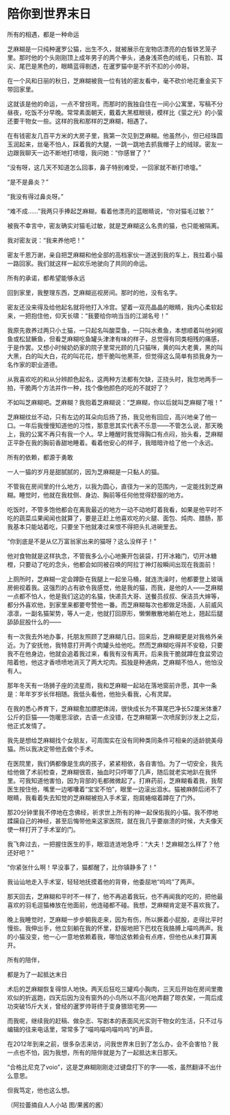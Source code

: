 # 陪你到世界末日

所有的相遇，都是一种命运 

芝麻糊是一只纯种暹罗公猫，出生不久，就被展示在宠物店漂亮的白皙铁艺笼子里。那时他的个头刚刚顶上成年男子的两个拳头，通身浅茶色的绒毛，只有脸、耳尖、尾巴是黑色的，眼睛蓝得剔透，在暹罗猫中是不折不扣的小帅哥。 

在一个风和日丽的秋日，芝麻糊被我一位有钱的密友看中，毫不砍价地花重金买下带回家里。 

这就该是他的命运，一点不曾拐弯。而那时的我独自住在一间小公寓里，写稿不分昼夜，吃饭不分早晚。常常素面朝天，戴着大黑框眼镜，模样比《萤之光》的小萤还要干物女一些。这样的我和那样的芝麻糊，相遇了。 

在有钱密友几百平方米的大房子里，我第一次见到芝麻糊。他虽然小，但已经珠圆玉润起来，丝毫不怕人，踩着我的大腿，一跳一跳地去抓我帽子上的绒球。密友一边跟我聊天一边不断地打喷嚏，我问她：“你感冒了？” 

“没有呀，这几天不知道怎么回事，鼻子特别难受，一回家就不断打喷嚏。” 

“是不是鼻炎？” 

“我没有得过鼻炎呀。” 

“难不成……”我两只手捧起芝麻糊，看着他漂亮的蓝眼睛说，“你对猫毛过敏？” 

被我不幸言中，密友确实对猫毛过敏，就是芝麻糊这么名贵的猫，也只能被隔离。 

我对密友说：“我来养他吧！” 

密友千恩万谢，亲自把芝麻糊和他全部的高档家伙一道送到我的车上，我拉着小猫一路回家。我们就这样一起欢乐地驶向了共同的命运。 

所有的承诺，都希望能够永远 

回到家里，我整理东西，芝麻糊巡视房间。那时的他，没有名字。 

密友还没来得及给他起名就将他打入冷宫。望着一双亮晶晶的眼睛，我内心柔软起来，一把抱住他，仰天长啸：“我要给你响当当的江湖名号！” 

我原先救养过两只小土猫，一只起名叫酸菜鱼，一只叫水煮鱼，本想顺着叫他剁椒鱼或松鼠鳜鱼，但看芝麻糊吃鱼罐头津津有味的样子，总觉得有同类相残的痛感，于是作罢。又想小时候奶奶家的院子里常光顾的几只猫咪，黄的叫大老黄，黑的叫大黑，白的叫大白，花的叫花花，想干脆叫他黑茶，但觉得这么简单有损我身为一名作家的职业道德。 

从我喜欢吃的和从分辨颜色起名，这两种方法都有欠缺，正挠头时，我忽地两手一拍，干脆两个方法并作一种，找个像他颜色的吃的不就好了？ 

不如叫芝麻糊吧。芝麻糊？我抱着芝麻糊说：“芝麻糊，你以后就叫芝麻糊了哦！” 

芝麻糊纹丝不动，只有左边的耳朵向后扬了扬，我见他有回应，高兴地亲了他一口。一年后我慢慢知道他的习性，那意思其实代表不乐意——不管怎么说，那天晚上，我的公寓不再只有我一个人。早上睡醒时我觉得胸口有点闷，抬头看，芝麻糊正平卧在我的胸前香甜地睡着。看着他安心的样子，我暗暗许给了他一个永远。 

所有的依赖，都源于勇敢 

一人一猫的岁月是甜腻腻的，因为芝麻糊是一只黏人的猫。 

不管我在房间里的什么地方，以我为圆心，直径为一米的范围内，一定能找到芝麻糊。睡觉时，他就在我枕侧、身边、胸前等任何他觉得舒服的地方。 

吃饭时，不管多饱他都会在离我最近的地方一动不动地盯着我看，如果是他平时不吃的蔬菜瓜果闻闻也就算了，要是正赶上他喜欢吃的火腿、面包、炖肉、腊肠，那我基本只能站着吃，只要坐下他就凑过来恨不得把头扎进碗里去。 

“你到底是不是从亿万富翁家出来的猫呀？这么没样子！” 

他对食物就是这样执念，不管我多么小心地撕开包装袋，打开冰箱门，切开冰糖橙，只要动了吃的念头，他都会如同被召唤的阿拉丁神灯般瞬间出现在我面前！ 

上厕所时，芝麻糊一定会蹲卧在我腿上一起坐马桶，就连洗澡时，他都要登上玻璃房俯视着我。这强烈的占有欲令我感觉，他是我的猫，而我，是他的人——芝麻糊一点都不怕人，他是我们这边的名猫，快递员大哥、送餐员叔叔、保洁员大婶等，都分外喜欢他，到家里来都要夸赞他一番。而芝麻糊每次也都做足场面，人前威风凛凛，一副名猫架势，等人一走，他就打回原形，懒懒散散地躺在地上，翘起后腿舔舔屁股什么的—— 

有一次我去外地办事，托朋友照顾了芝麻糊几日。回来后，芝麻糊更是对我格外亲近。为了安抚他，我特意打开两个肉罐头给他吃。然而芝麻糊吃得并不安稳，只要我不在他身边，他就会追着我过来，看我有没有离开。后来我干脆就蹲在食盆旁边陪着他，他这才香喷喷地消灭了两大坨肉。孤独是种通病，芝麻糊不怕人，他怕没有人。 

那年冬天有一场狮子座的流星雨，我和芝麻糊一起站在落地窗前许愿，其中一条是：年年岁岁长伴相随。我低头看他，他抬头看我，心有灵犀。 

在我的悉心养育下，芝麻糊愈加膘肥体阔，很快成长为不算尾巴净长52厘米体重7公斤的巨猫——饱暖思淫欲，古语一点没错，在芝麻糊第一次喷尿到沙发上之后，他正式发情了。 

我先是想给芝麻糊找个女朋友，可周围实在没有同种类同条件可相亲的适龄貌美母猫。所以我决定带他去做个手术。 

在医院里，我们俩都像是生病的孩子，紧紧相依，各自害怕。为了一切安全，我先给他做了术前检查，芝麻糊很乖，抽血时只哼唧了几声，随后就老实地趴在我怀里。可我知道他害怕，因为背部的毛都微微起了。打麻药前，芝麻糊看着我，我帮医生按住他，嘴里一边嘟囔着“宝宝不怕”，眼里一边滚出泪水。猫被麻醉后闭不了眼睛，我看着失去知觉的芝麻糊被抱入手术室，抱肩蜷缩着蹲在了门外。 

那20分钟里我不停地在念佛经，祈求世上所有的神一起保佑我的小猫。我不停地蹂躏自己的神经，甚至后悔带他来这家医院，就在我几乎要崩溃的时候，大夫像天使一样打开了手术室的门。 

我飞奔过去，一把握住医生的手，眼泪涟涟地急呼：“大夫！芝麻糊怎么样了？他还好吧？” 

“你紧张什么啊！早没事了，猫都醒了，比你镇静多了！” 

我讪讪地走入手术室，轻轻地抚摸着他的背脊，他委屈地“呜呜”了两声。 

那天回去，芝麻糊和平时不一样了，他不再追着我玩，也不再闻我的吃的，把他最喜欢的羽毛逗猫棒放在他面前，他连碰都不碰。我想，芝麻糊肯定是不喜欢我了。 

晚上我睡觉时，芝麻糊一步步朝我走来，因为有伤，所以撅着小屁股，走得比平时慢些。我伸出手，他立刻躺在我的怀里，舒服地把下巴枕在我胳膊上喵呜两声。我的小猫没变，他一心一意地依赖着我，哪怕这依赖会有点疼，但他也从未打算离开。 

所有的陪伴， 

都是为了一起抵达末日 

术后的芝麻糊恢复得惊人地快。两天后狂吃三罐鸡小胸肉，三天后开始在房间里撒欢似的折返跑，四天后因为没有窗外的小鸟所以不高兴地弄翻了晾衣架，一周后成功突破15斤大关，曾经的暹罗帅哥终于变身猥琐宅男—— 

而我呢，继续我的赶稿、做杂志、写剧本的表面风光实则干物女的生活，只不过与编辑的往来电话里，常常多了“喵呜喵呜喵呜呜”的声音。 

在2012年到来之前，很多杂志来访，问我世界末日到了怎么办，会不会害怕？我一点也不怕，因为我想，所有的陪伴就是为了一起抵达末日那天。 

“合格比尼克了voio”，这是芝麻糊刚刚走过键盘打下的字——咳，虽然翻译不出什么意思。 

但我笃定，他也这么想。 

（阿拉蕾摘自人人小站 图/果酱的酱）